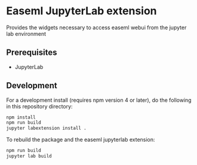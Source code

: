 # Easeml JupyterLab extension

Provides the widgets necessary to access easeml webui from the jupyter lab environment

## Prerequisites

* JupyterLab

## Development

For a development install (requires npm version 4 or later), do the following in this repository directory:

```bash
npm install
npm run build
jupyter labextension install .
```

To rebuild the package and the easeml jupyterlab extension:

```bash
npm run build
jupyter lab build
```

